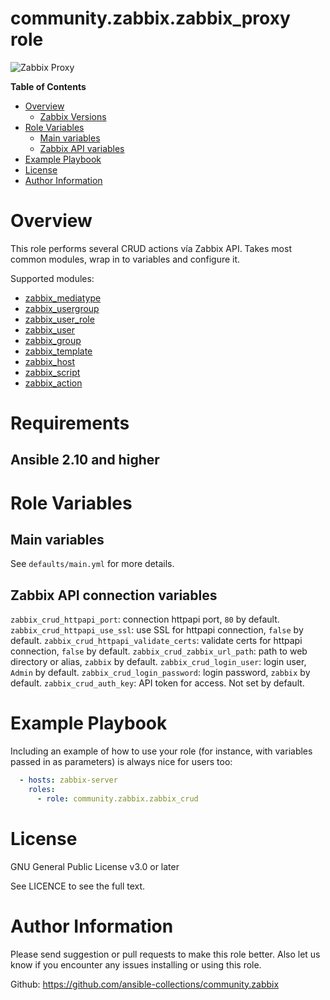 # community.zabbix.zabbix_proxy role

![Zabbix Proxy](https://github.com/ansible-collections/community.zabbix/workflows/community.zabbix.zabbix_proxy/badge.svg)

**Table of Contents**

- [Overview](#overview)
  * [Zabbix Versions](#zabbix-versions)
- [Role Variables](#role-variables)
  * [Main variables](#main-variables)
  * [Zabbix API variables](#zabbix-api-variables)
- [Example Playbook](#example-playbook)
- [License](#license)
- [Author Information](#author-information)

# Overview

This role performs several CRUD actions vía Zabbix API. Takes most common modules, wrap in to variables and configure it.

Supported modules:
- [zabbix_mediatype](https://docs.ansible.com/ansible/latest/collections/community/zabbix/zabbix_mediatype_module.html#ansible-collections-community-zabbix-zabbix-mediatype-module)
- [zabbix_usergroup](https://docs.ansible.com/ansible/latest/collections/community/zabbix/zabbix_usergroup_module.html#ansible-collections-community-zabbix-zabbix-usergroup-module)
- [zabbix_user_role](https://docs.ansible.com/ansible/latest/collections/community/zabbix/zabbix_user_role_module.html#ansible-collections-community-zabbix-zabbix-user-role-module)
- [zabbix_user](https://docs.ansible.com/ansible/latest/collections/community/zabbix/zabbix_user_module.html#ansible-collections-community-zabbix-zabbix-user-module)
- [zabbix_group](https://docs.ansible.com/ansible/latest/collections/community/zabbix/zabbix_group_module.html#ansible-collections-community-zabbix-zabbix-group-module)
- [zabbix_template](https://docs.ansible.com/ansible/latest/collections/community/zabbix/zabbix_template_module.html#ansible-collections-community-zabbix-zabbix-template-module)
- [zabbix_host](https://docs.ansible.com/ansible/latest/collections/community/zabbix/zabbix_host_module.html#ansible-collections-community-zabbix-zabbix-host-module)
- [zabbix_script](https://docs.ansible.com/ansible/latest/collections/community/zabbix/zabbix_script_module.html#ansible-collections-community-zabbix-zabbix-script-module)
- [zabbix_action](https://docs.ansible.com/ansible/latest/collections/community/zabbix/zabbix_action_module.html#ansible-collections-community-zabbix-zabbix-action-module)

# Requirements

## Ansible 2.10 and higher

# Role Variables

## Main variables

See `defaults/main.yml` for more details.

## Zabbix API connection variables

`zabbix_crud_httpapi_port`: connection httpapi port, `80` by default.
`zabbix_crud_httpapi_use_ssl`: use SSL for httpapi connection, `false` by default.
`zabbix_crud_httpapi_validate_certs`: validate certs for httpapi connection, `false` by default.
`zabbix_crud_zabbix_url_path`: path to web directory or alias, `zabbix` by default.
`zabbix_crud_login_user`: login user, `Admin` by default.
`zabbix_crud_login_password`: login password, `zabbix` by default.
`zabbix_crud_auth_key`: API token for access. Not set by default.

# Example Playbook

Including an example of how to use your role (for instance, with variables passed in as parameters) is always nice for users too:

```yaml
  - hosts: zabbix-server
    roles:
      - role: community.zabbix.zabbix_crud
```

# License

GNU General Public License v3.0 or later

See LICENCE to see the full text.

# Author Information

Please send suggestion or pull requests to make this role better. Also let us know if you encounter any issues installing or using this role.

Github: https://github.com/ansible-collections/community.zabbix


